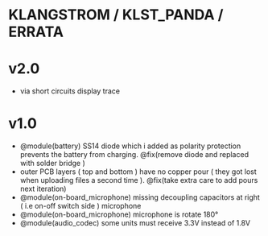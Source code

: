 # KLANGSTROM / KLST_PANDA / ERRATA

# v2.0

- via short circuits display trace

# v1.0

- @module(battery) SS14 diode which i added as polarity protection prevents the battery from charging. @fix(remove diode and replaced with solder bridge )
- outer PCB layers ( top and bottom ) have no copper pour ( they got lost when uploading files a second time ). @fix(take extra care to add pours next iteration)
- @module(on-board_microphone) missing decoupling capacitors at right ( i.e on-off switch side ) microphone
- @module(on-board_microphone) microphone is rotate 180°
- @module(audio_codec) some units must receive 3.3V instead of 1.8V